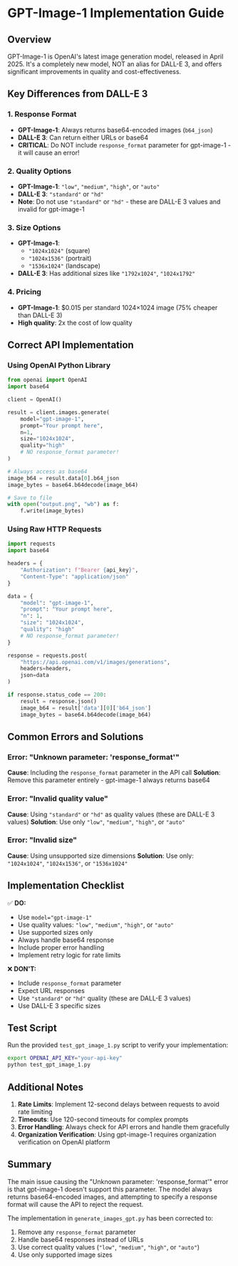 # GPT-Image-1 Implementation Guide

## Overview
GPT-Image-1 is OpenAI's latest image generation model, released in April 2025. It's a completely new model, NOT an alias for DALL-E 3, and offers significant improvements in quality and cost-effectiveness.

## Key Differences from DALL-E 3

### 1. **Response Format**
- **GPT-Image-1**: Always returns base64-encoded images (`b64_json`)
- **DALL-E 3**: Can return either URLs or base64
- **CRITICAL**: Do NOT include `response_format` parameter for gpt-image-1 - it will cause an error!

### 2. **Quality Options**
- **GPT-Image-1**: `"low"`, `"medium"`, `"high"`, or `"auto"`
- **DALL-E 3**: `"standard"` or `"hd"` 
- **Note**: Do not use `"standard"` or `"hd"` - these are DALL-E 3 values and invalid for gpt-image-1

### 3. **Size Options**
- **GPT-Image-1**: 
  - `"1024x1024"` (square)
  - `"1024x1536"` (portrait)
  - `"1536x1024"` (landscape)
- **DALL-E 3**: Has additional sizes like `"1792x1024"`, `"1024x1792"`

### 4. **Pricing**
- **GPT-Image-1**: $0.015 per standard 1024×1024 image (75% cheaper than DALL-E 3)
- **High quality**: 2x the cost of low quality

## Correct API Implementation

### Using OpenAI Python Library
```python
from openai import OpenAI
import base64

client = OpenAI()

result = client.images.generate(
    model="gpt-image-1",
    prompt="Your prompt here",
    n=1,
    size="1024x1024",
    quality="high"
    # NO response_format parameter!
)

# Always access as base64
image_b64 = result.data[0].b64_json
image_bytes = base64.b64decode(image_b64)

# Save to file
with open("output.png", "wb") as f:
    f.write(image_bytes)
```

### Using Raw HTTP Requests
```python
import requests
import base64

headers = {
    "Authorization": f"Bearer {api_key}",
    "Content-Type": "application/json"
}

data = {
    "model": "gpt-image-1",
    "prompt": "Your prompt here",
    "n": 1,
    "size": "1024x1024",
    "quality": "high"
    # NO response_format parameter!
}

response = requests.post(
    "https://api.openai.com/v1/images/generations",
    headers=headers,
    json=data
)

if response.status_code == 200:
    result = response.json()
    image_b64 = result['data'][0]['b64_json']
    image_bytes = base64.b64decode(image_b64)
```

## Common Errors and Solutions

### Error: "Unknown parameter: 'response_format'"
**Cause**: Including the `response_format` parameter in the API call
**Solution**: Remove this parameter entirely - gpt-image-1 always returns base64

### Error: "Invalid quality value"
**Cause**: Using `"standard"` or `"hd"` as quality values (these are DALL-E 3 values)
**Solution**: Use only `"low"`, `"medium"`, `"high"`, or `"auto"`

### Error: "Invalid size"
**Cause**: Using unsupported size dimensions
**Solution**: Use only: `"1024x1024"`, `"1024x1536"`, or `"1536x1024"`

## Implementation Checklist

✅ **DO:**
- Use `model="gpt-image-1"`
- Use quality values: `"low"`, `"medium"`, `"high"`, or `"auto"`
- Use supported sizes only
- Always handle base64 response
- Include proper error handling
- Implement retry logic for rate limits

❌ **DON'T:**
- Include `response_format` parameter
- Expect URL responses
- Use `"standard"` or `"hd"` quality (these are DALL-E 3 values)
- Use DALL-E 3 specific sizes

## Test Script
Run the provided `test_gpt_image_1.py` script to verify your implementation:

```bash
export OPENAI_API_KEY="your-api-key"
python test_gpt_image_1.py
```

## Additional Notes

1. **Rate Limits**: Implement 12-second delays between requests to avoid rate limiting
2. **Timeouts**: Use 120-second timeouts for complex prompts
3. **Error Handling**: Always check for API errors and handle them gracefully
4. **Organization Verification**: Using gpt-image-1 requires organization verification on OpenAI platform

## Summary

The main issue causing the "Unknown parameter: 'response_format'" error is that gpt-image-1 doesn't support this parameter. The model always returns base64-encoded images, and attempting to specify a response format will cause the API to reject the request.

The implementation in `generate_images_gpt.py` has been corrected to:
1. Remove any `response_format` parameter
2. Handle base64 responses instead of URLs
3. Use correct quality values (`"low"`, `"medium"`, `"high"`, or `"auto"`)
4. Use only supported image sizes